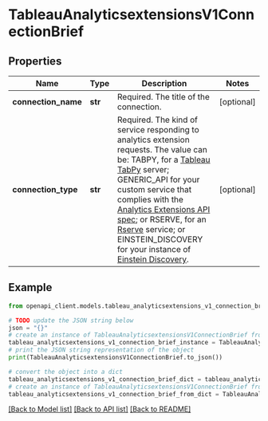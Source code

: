 # TableauAnalyticsextensionsV1ConnectionBrief


## Properties

Name | Type | Description | Notes
------------ | ------------- | ------------- | -------------
**connection_name** | **str** | Required. The title of the connection. | [optional] 
**connection_type** | **str** | Required. The kind of service responding to analytics extension requests. The value can be: TABPY, for a [Tableau TabPy](https://github.com/tableau/TabPy) server; GENERIC_API for your custom service that complies with the [Analytics Extensions API spec](https://tableau.github.io/analytics-extensions-api/docs/ae_intro.html); or RSERVE, for an [Rserve](https://www.tableau.com/solutions/r) service; or EINSTEIN_DISCOVERY for your instance of [Einstein Discovery](https://help.tableau.com/current/server-linux/en-us/config_r_tabpy.htm). | [optional] 

## Example

```python
from openapi_client.models.tableau_analyticsextensions_v1_connection_brief import TableauAnalyticsextensionsV1ConnectionBrief

# TODO update the JSON string below
json = "{}"
# create an instance of TableauAnalyticsextensionsV1ConnectionBrief from a JSON string
tableau_analyticsextensions_v1_connection_brief_instance = TableauAnalyticsextensionsV1ConnectionBrief.from_json(json)
# print the JSON string representation of the object
print(TableauAnalyticsextensionsV1ConnectionBrief.to_json())

# convert the object into a dict
tableau_analyticsextensions_v1_connection_brief_dict = tableau_analyticsextensions_v1_connection_brief_instance.to_dict()
# create an instance of TableauAnalyticsextensionsV1ConnectionBrief from a dict
tableau_analyticsextensions_v1_connection_brief_from_dict = TableauAnalyticsextensionsV1ConnectionBrief.from_dict(tableau_analyticsextensions_v1_connection_brief_dict)
```
[[Back to Model list]](../README.md#documentation-for-models) [[Back to API list]](../README.md#documentation-for-api-endpoints) [[Back to README]](../README.md)


